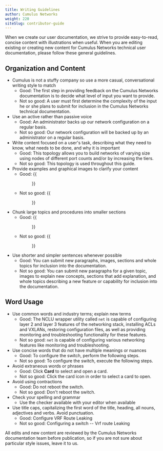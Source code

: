 ```yaml
---
title: Writing Guidelines
author: Cumulus Networks
weight: 220
siteSlug: contributor-guide
---
```

When we create our user documentation, we strive to provide easy-to-read, concise content with illustrations when useful. When you are editing existing or creating new content for Cumulus Networks technical user documentation, please follow these general guidelines.

## Organization and Content

- Cumulus is not a stuffy company so use a more casual, conversational writing style to match
    - Good: The first step in providing feedback on the Cumulus Networks documentation is to decide what level of input you want to provide.
    - Not so good: A user must first determine the complexity of the input he or she plans to submit for inclusion in the Cumulus Networks technical documentation.
- Use an active rather than passive voice
    - Good: An administrator backs up our network configuration on a regular basis.
    - Not so good: Our network configuration will be backed up by an administrator on a regular basis.
- Write content focused on a user's task, describing what they need to know, what needs to be done, and why it is important
    - Good: This topology allows you to build networks of varying size using nodes of different port counts and/or by increasing the tiers.
    - Not so good: This topology is used throughout this guide.
- Provide examples and graphical images to clarify your content
    - Good: {{<figure src="/images/netq/alarms-perf-rating.png" width="350">}}
    - Not so good: {{<figure src="/images/old_doc_images/osi-model-bad-art.png" width="400">}}
- Chunk large topics and procedures into smaller sections
    - Good: {{<figure src="/images/old_doc_images/contrib-gde-chunks-good.png" width="200">}}
    - Not so good: {{<figure src="/images/old_doc_images/contrib-gde-chunks-bad.png" width="200">}}
- Use shorter and simpler sentences whenever possible
    - Good: You can submit new paragraphs, images, sections and whole topics for inclusion into the documentation.
    - Not so good: You can submit new paragraphs for a given topic, images to explain new concepts, sections that add explanation, and whole topics describing a new feature or capability for inclusion into the documentation.

## Word Usage

- Use common words and industry terms; explain new terms
    - Good: The NCLU wrapper utility called `net` is capable of configuring layer 2 and layer 3 features of the networking stack, installing ACLs and VXLANs, restoring configuration files, as well as providing monitoring and troubleshooting functionality for these features.
    - Not so good: `net` is capable of configuring various networking features like monitoring and troubleshooting.
- Use concise words that do not have multiple meanings or nuances
    - Good: To configure the switch, perform the following steps.
    - Not so good: To configure the switch, execute the following steps.
- Avoid extraneous words or phrases
    - Good: Click **Card** to select and open a card.
    - Not so good: Click the card icon in order to select a card to open.
- Avoid using contractions
    - Good: Do not reboot the switch.
    - Not so good: Don't reboot the switch.
- Check your spelling and grammar
    - Use the checker available with your editor when available
- Use title caps, capitalizing the first word of the title, heading, all nouns, adjectives and verbs. Avoid punctuation.
    - Good: Configure VRF Route Leaking
    - Not so good: Configuring a switch -- Vrf route Leaking

All edits and new content are reviewed by the Cumulus Networks documentation team before publication, so if you are not sure about particular style issues, leave it to us.

